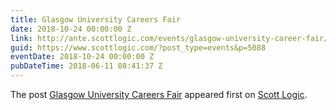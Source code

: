 ```yaml
---
title: Glasgow University Careers Fair
date: 2018-10-24 00:00:00 Z
link: http://ante.scottlogic.com/events/glasgow-university-career-fair/
guid: https://www.scottlogic.com/?post_type=events&p=5088
eventDate: 2018-10-24 00:00:00 Z
pubDateTime: 2018-06-11 08:41:37 Z
---
```


<p>The post <a rel="nofollow" href="http://ante.scottlogic.com/events/glasgow-university-career-fair/">Glasgow University Careers Fair</a> appeared first on <a rel="nofollow" href="http://ante.scottlogic.com">Scott Logic</a>.</p>